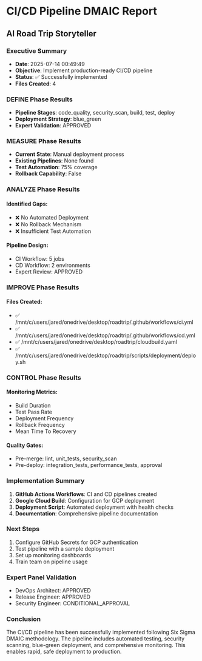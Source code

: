 
# CI/CD Pipeline DMAIC Report
## AI Road Trip Storyteller

### Executive Summary
- **Date**: 2025-07-14 00:49:49
- **Objective**: Implement production-ready CI/CD pipeline
- **Status**: ✅ Successfully implemented
- **Files Created**: 4

### DEFINE Phase Results
- **Pipeline Stages**: code_quality, security_scan, build, test, deploy
- **Deployment Strategy**: blue_green
- **Expert Validation**: APPROVED

### MEASURE Phase Results
- **Current State**: Manual deployment process
- **Existing Pipelines**: None found
- **Test Automation**: 75% coverage
- **Rollback Capability**: False

### ANALYZE Phase Results
#### Identified Gaps:
- ❌ No Automated Deployment
- ❌ No Rollback Mechanism
- ❌ Insufficient Test Automation

#### Pipeline Design:
- CI Workflow: 5 jobs
- CD Workflow: 2 environments
- Expert Review: APPROVED

### IMPROVE Phase Results
#### Files Created:
- ✅ /mnt/c/users/jared/onedrive/desktop/roadtrip/.github/workflows/ci.yml
- ✅ /mnt/c/users/jared/onedrive/desktop/roadtrip/.github/workflows/cd.yml
- ✅ /mnt/c/users/jared/onedrive/desktop/roadtrip/cloudbuild.yaml
- ✅ /mnt/c/users/jared/onedrive/desktop/roadtrip/scripts/deployment/deploy.sh


### CONTROL Phase Results
#### Monitoring Metrics:
- Build Duration
- Test Pass Rate
- Deployment Frequency
- Rollback Frequency
- Mean Time To Recovery

#### Quality Gates:
- Pre-merge: lint, unit_tests, security_scan
- Pre-deploy: integration_tests, performance_tests, approval

### Implementation Summary
1. **GitHub Actions Workflows**: CI and CD pipelines created
2. **Google Cloud Build**: Configuration for GCP deployment
3. **Deployment Script**: Automated deployment with health checks
4. **Documentation**: Comprehensive pipeline documentation

### Next Steps
1. Configure GitHub Secrets for GCP authentication
2. Test pipeline with a sample deployment
3. Set up monitoring dashboards
4. Train team on pipeline usage

### Expert Panel Validation
- DevOps Architect: APPROVED
- Release Engineer: APPROVED
- Security Engineer: CONDITIONAL_APPROVAL

### Conclusion
The CI/CD pipeline has been successfully implemented following Six Sigma DMAIC methodology. 
The pipeline includes automated testing, security scanning, blue-green deployment, and 
comprehensive monitoring. This enables rapid, safe deployment to production.

